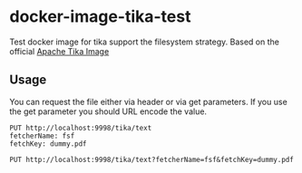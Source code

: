 # docker-image-tika-test
Test docker image for tika support the filesystem strategy. Based on the official [Apache Tika Image](https://github.com/apache/tika-docker)

## Usage
You can request the file either via header or via get parameters. If you use the get parameter you should URL encode the value.
```
PUT http://localhost:9998/tika/text
fetcherName: fsf
fetchKey: dummy.pdf

PUT http://localhost:9998/tika/text?fetcherName=fsf&fetchKey=dummy.pdf
```